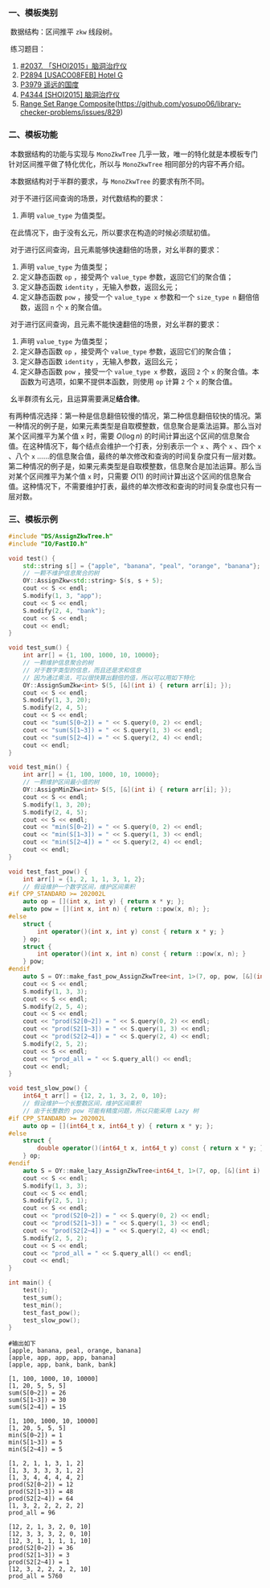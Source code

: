 ### 一、模板类别

​	数据结构：区间推平 `zkw` 线段树。

​	练习题目：

1. [#2037. 「SHOI2015」脑洞治疗仪](https://loj.ac/p/2037)
2. [P2894 [USACO08FEB] Hotel G](https://www.luogu.com.cn/problem/P2894)
3. [P3979 遥远的国度](https://www.luogu.com.cn/problem/P3979)
4. [P4344 [SHOI2015] 脑洞治疗仪](https://www.luogu.com.cn/problem/P4344)
5. [Range Set Range Composite](https://judge.yosupo.jp/problem/range_set_range_composite)(https://github.com/yosupo06/library-checker-problems/issues/829)



### 二、模板功能

​		本数据结构的功能与实现与 `MonoZkwTree` 几乎一致，唯一的特化就是本模板专门针对区间推平做了特化优化，所以与 `MonoZkwTree` 相同部分的内容不再介绍。

​		本数据结构对于半群的要求，与 `MonoZkwTree` 的要求有所不同。

​		对于不进行区间查询的场景，对代数结构的要求：

1. 声明 `value_type` 为值类型。

​		在此情况下，由于没有幺元，所以要求在构造的时候必须赋初值。

​		对于进行区间查询，且元素能够快速翻倍的场景，对幺半群的要求：

1. 声明 `value_type` 为值类型；
2. 定义静态函数 `op` ，接受两个 `value_type` 参数，返回它们的聚合值；
3. 定义静态函数 `identity` ，无输入参数，返回幺元；
4. 定义静态函数 `pow` ，接受一个 `value_type x` 参数和一个 `size_type n` 翻倍倍数，返回 `n` 个 `x` 的聚合值。

​		对于进行区间查询，且元素不能快速翻倍的场景，对幺半群的要求：

1. 声明 `value_type` 为值类型；
2. 定义静态函数 `op` ，接受两个 `value_type` 参数，返回它们的聚合值；
3. 定义静态函数 `identity` ，无输入参数，返回幺元；
4. 定义静态函数 `pow` ，接受一个 `value_type x` 参数，返回 `2` 个 `x` 的聚合值。本函数为可选项，如果不提供本函数，则使用 `op` 计算 `2` 个 `x` 的聚合值。

​		幺半群须有幺元，且运算需要满足**结合律**。

​		有两种情况选择：第一种是信息翻倍较慢的情况，第二种信息翻倍较快的情况。第一种情况的例子是，如果元素类型是自取模整数，信息聚合是乘法运算。那么当对某个区间推平为某个值 `x` 时，需要 $O(\log n)$ 的时间计算出这个区间的信息聚合值。在这种情况下，每个结点会维护一个打表，分别表示一个 `x` 、两个 `x` 、四个 `x` 、八个 `x` ……的信息聚合值，最终的单次修改和查询的时间复杂度只有一层对数。第二种情况的例子是，如果元素类型是自取模整数，信息聚合是加法运算。那么当对某个区间推平为某个值 `x` 时，只需要 $O(1)$ 的时间计算出这个区间的信息聚合值。这种情况下，不需要维护打表，最终的单次修改和查询的时间复杂度也只有一层对数。

### 三、模板示例

```c++
#include "DS/AssignZkwTree.h"
#include "IO/FastIO.h"

void test() {
    std::string s[] = {"apple", "banana", "peal", "orange", "banana"};
    // 一颗不维护信息聚合的树
    OY::AssignZkw<std::string> S(s, s + 5);
    cout << S << endl;
    S.modify(1, 3, "app");
    cout << S << endl;
    S.modify(2, 4, "bank");
    cout << S << endl;
    cout << endl;
}

void test_sum() {
    int arr[] = {1, 100, 1000, 10, 10000};
    // 一颗维护信息聚合的树
    // 对于数字类型的信息，而且还是求和信息
    // 因为通过乘法，可以很快算出翻倍的值，所以可以用如下特化
    OY::AssignSumZkw<int> S(5, [&](int i) { return arr[i]; });
    cout << S << endl;
    S.modify(1, 3, 20);
    S.modify(2, 4, 5);
    cout << S << endl;
    cout << "sum(S[0~2]) = " << S.query(0, 2) << endl;
    cout << "sum(S[1~3]) = " << S.query(1, 3) << endl;
    cout << "sum(S[2~4]) = " << S.query(2, 4) << endl;
    cout << endl;
}

void test_min() {
    int arr[] = {1, 100, 1000, 10, 10000};
    // 一颗维护区间最小值的树
    OY::AssignMinZkw<int> S(5, [&](int i) { return arr[i]; });
    cout << S << endl;
    S.modify(1, 3, 20);
    S.modify(2, 4, 5);
    cout << S << endl;
    cout << "min(S[0~2]) = " << S.query(0, 2) << endl;
    cout << "min(S[1~3]) = " << S.query(1, 3) << endl;
    cout << "min(S[2~4]) = " << S.query(2, 4) << endl;
    cout << endl;
}

void test_fast_pow() {
    int arr[] = {1, 2, 1, 1, 3, 1, 2};
    // 假设维护一个数字区间，维护区间乘积
#if CPP_STANDARD >= 202002L
    auto op = [](int x, int y) { return x * y; };
    auto pow = [](int x, int n) { return ::pow(x, n); };
#else
    struct {
        int operator()(int x, int y) const { return x * y; }
    } op;
    struct {
        int operator()(int x, int n) const { return ::pow(x, n); }
    } pow;
#endif
    auto S = OY::make_fast_pow_AssignZkwTree<int, 1>(7, op, pow, [&](int i) { return arr[i]; });
    cout << S << endl;
    S.modify(1, 3, 3);
    cout << S << endl;
    S.modify(2, 5, 4);
    cout << S << endl;
    cout << "prod(S2[0~2]) = " << S.query(0, 2) << endl;
    cout << "prod(S2[1~3]) = " << S.query(1, 3) << endl;
    cout << "prod(S2[2~4]) = " << S.query(2, 4) << endl;
    S.modify(2, 5, 2);
    cout << S << endl;
    cout << "prod_all = " << S.query_all() << endl;
    cout << endl;
}

void test_slow_pow() {
    int64_t arr[] = {12, 2, 1, 3, 2, 0, 10};
    // 假设维护一个长整数区间，维护区间乘积
    // 由于长整数的 pow 可能有精度问题，所以只能采用 Lazy 树
#if CPP_STANDARD >= 202002L
    auto op = [](int64_t x, int64_t y) { return x * y; };
#else
    struct {
        double operator()(int64_t x, int64_t y) const { return x * y; }
    } op;
#endif
    auto S = OY::make_lazy_AssignZkwTree<int64_t, 1>(7, op, [&](int i) { return arr[i]; });
    cout << S << endl;
    S.modify(1, 3, 3);
    cout << S << endl;
    S.modify(2, 5, 1);
    cout << S << endl;
    cout << "prod(S2[0~2]) = " << S.query(0, 2) << endl;
    cout << "prod(S2[1~3]) = " << S.query(1, 3) << endl;
    cout << "prod(S2[2~4]) = " << S.query(2, 4) << endl;
    S.modify(2, 5, 2);
    cout << S << endl;
    cout << "prod_all = " << S.query_all() << endl;
    cout << endl;
}

int main() {
    test();
    test_sum();
    test_min();
    test_fast_pow();
    test_slow_pow();
}
```

```
#输出如下
[apple, banana, peal, orange, banana]
[apple, app, app, app, banana]
[apple, app, bank, bank, bank]

[1, 100, 1000, 10, 10000]
[1, 20, 5, 5, 5]
sum(S[0~2]) = 26
sum(S[1~3]) = 30
sum(S[2~4]) = 15

[1, 100, 1000, 10, 10000]
[1, 20, 5, 5, 5]
min(S[0~2]) = 1
min(S[1~3]) = 5
min(S[2~4]) = 5

[1, 2, 1, 1, 3, 1, 2]
[1, 3, 3, 3, 3, 1, 2]
[1, 3, 4, 4, 4, 4, 2]
prod(S2[0~2]) = 12
prod(S2[1~3]) = 48
prod(S2[2~4]) = 64
[1, 3, 2, 2, 2, 2, 2]
prod_all = 96

[12, 2, 1, 3, 2, 0, 10]
[12, 3, 3, 3, 2, 0, 10]
[12, 3, 1, 1, 1, 1, 10]
prod(S2[0~2]) = 36
prod(S2[1~3]) = 3
prod(S2[2~4]) = 1
[12, 3, 2, 2, 2, 2, 10]
prod_all = 5760

```

